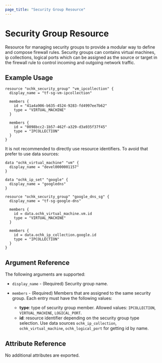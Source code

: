 ```yaml
---
page_title: "Security Group Resource"
---
```


# Security Group Resource

Resource for managing security groups to provide a modular way to define and compose firewall rules. Security groups can contains virtual machines, ip collections, logical ports which can be assigned as the source or target in the firewall rule to control incoming and outgoing network traffic.

## Example Usage

```hcl
resource "ochk_security_group" "vm_ipcollection" {
  display_name = "tf-sg-vm-ipcollection"

  members {
    id = "41a4a906-b635-4524-9283-fd4997ee7b62"
    type = "VIRTUAL_MACHINE"
  }

  members {
    id = "0098bcc2-1b57-462f-a329-d3a935f37f45"
    type = "IPCOLLECTION"
  }
}
```

It is not recommended to directly use resource identifiers. To avoid that prefer to use data sources:
```hcl
data "ochk_virtual_machine" "vm" {
  display_name = "devel0000001157"
}

data "ochk_ip_set" "google" {
  display_name = "googledns"
}

resource "ochk_security_group" "google_dns_sg" {
  display_name = "tf-sg-google-dns"

  members {
    id = data.ochk_virtual_machine.vm.id
    type = "VIRTUAL_MACHINE"
  }

  members {
    id = data.ochk_ip_collection.google.id
    type = "IPCOLLECTION"
  }
}
```

## Argument Reference

The following arguments are supported:

* `display_name` - (Required) Security group name.
* `members` - (Required) Members that are assigned to the same security group. 
  Each entry must have the following values:
  
  * **type**: type of security group member. Allowed values: `IPCOLLECTION`, `VIRTUAL_MACHINE`, `LOGICAL_PORT`.
  * **id**: resource identifier depending on the security group type selection. Use data sources `ochk_ip_collection`, `ochk_virtual_machine`, `ochk_logical_port` for getting id by name.
  
## Attribute Reference

No additional attributes are exported. 
